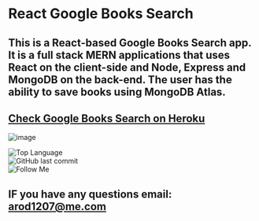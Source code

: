 
# React Google Books Search

## This is a React-based Google Books Search app.  It is a full stack MERN applications that uses React on the client-side and  Node, Express and MongoDB  on the back-end.  The user has the ability to save books using MongoDB Atlas.

## [Check Google Books Search on Heroku](https://google-book-search-w-react.herokuapp.com//)



![image](https://drive.google.com/uc?export=view&id=1w1hQk-oxrpNhpJ6xLh0pjuNpbYsjg5Tp)

![Top Language](https://img.shields.io/github/languages/top/arod1207/React-Portfolio) <br>![GitHub last commit](https://img.shields.io/github/last-commit/arod1207/React-Portfolio) <br>![Follow Me](https://img.shields.io/github/followers/arod1207?label=Follow%20Me&style=social)

## IF you have any questions email: arod1207@me.com
